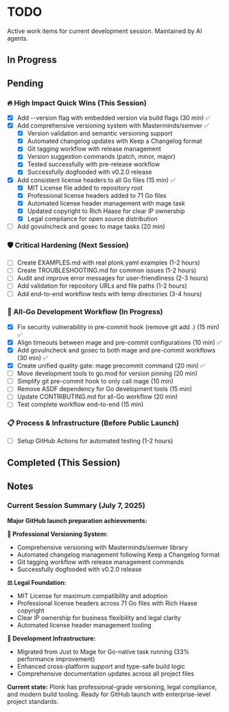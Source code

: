 # TODO

Active work items for current development session. Maintained by AI agents.

## In Progress

## Pending

### 🔥 High Impact Quick Wins (This Session)
- [x] Add --version flag with embedded version via build flags (30 min) ✅
- [x] Add comprehensive versioning system with Masterminds/semver ✅
  - [x] Version validation and semantic versioning support
  - [x] Automated changelog updates with Keep a Changelog format  
  - [x] Git tagging workflow with release management
  - [x] Version suggestion commands (patch, minor, major)
  - [x] Tested successfully with pre-release workflow
  - [x] Successfully dogfooded with v0.2.0 release
- [x] Add consistent license headers to all Go files (15 min) ✅
  - [x] MIT License file added to repository root
  - [x] Professional license headers added to 71 Go files
  - [x] Automated license header management with mage task
  - [x] Updated copyright to Rich Haase for clear IP ownership
  - [x] Legal compliance for open source distribution
- [ ] Add govulncheck and gosec to mage tasks (20 min)

### 🛡️ Critical Hardening (Next Session)
- [ ] Create EXAMPLES.md with real plonk.yaml examples (1-2 hours)
- [ ] Create TROUBLESHOOTING.md for common issues (1-2 hours)
- [ ] Audit and improve error messages for user-friendliness (2-3 hours)
- [ ] Add validation for repository URLs and file paths (1-2 hours)
- [ ] Add end-to-end workflow tests with temp directories (3-4 hours)

### 🔧 All-Go Development Workflow (In Progress)
- [x] Fix security vulnerability in pre-commit hook (remove git add .) (15 min) ✅
- [x] Align timeouts between mage and pre-commit configurations (10 min) ✅
- [x] Add govulncheck and gosec to both mage and pre-commit workflows (30 min) ✅
- [x] Create unified quality gate: mage precommit command (20 min) ✅
- [ ] Move development tools to go.mod for version pinning (20 min)
- [ ] Simplify git pre-commit hook to only call mage (10 min)
- [ ] Remove ASDF dependency for Go development tools (15 min)
- [ ] Update CONTRIBUTING.md for all-Go workflow (20 min)
- [ ] Test complete workflow end-to-end (15 min)

### 📋 Process & Infrastructure (Before Public Launch)
- [ ] Setup GitHub Actions for automated testing (1-2 hours)

## Completed (This Session)

## Notes

### Current Session Summary (July 7, 2025)
**Major GitHub launch preparation achievements:**

**🎯 Professional Versioning System:**
- Comprehensive versioning with Masterminds/semver library
- Automated changelog management following Keep a Changelog format
- Git tagging workflow with release management commands
- Successfully dogfooded with v0.2.0 release

**⚖️ Legal Foundation:**
- MIT License for maximum compatibility and adoption
- Professional license headers across 71 Go files with Rich Haase copyright
- Clear IP ownership for business flexibility and legal clarity
- Automated license header management tooling

**🔧 Development Infrastructure:**
- Migrated from Just to Mage for Go-native task running (33% performance improvement)
- Enhanced cross-platform support and type-safe build logic
- Comprehensive documentation updates across all project files

**Current state:** Plonk has professional-grade versioning, legal compliance, and modern build tooling. Ready for GitHub launch with enterprise-level project standards.